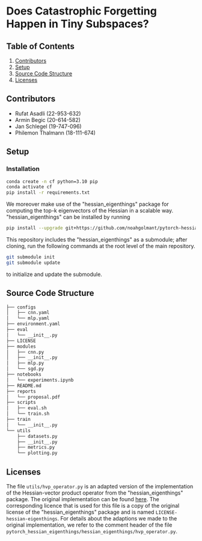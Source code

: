 # Does Catastrophic Forgetting Happen in Tiny Subspaces?

## Table of Contents
1. [Contributors](#contributors)
2. [Setup](#setup)
3. [Source Code Structure](#source-code-structure)
4. [Licenses](#licenses)

## Contributors
- Rufat Asadli (22-953-632)
- Armin Begic (20-614-582)
- Jan Schlegel (19-747-096)
- Philemon Thalmann (18-111-674)

## Setup
### Installation
```bash
conda create -n cf python=3.10 pip
conda activate cf
pip install -r requirements.txt
```

We moreover make use of the "hessian_eigenthings" package for computing the top-k eigenvectors of the Hessian in a scalable way. "hessian_eigenthings" can be installed by running
```bash
pip install --upgrade git+https://github.com/noahgolmant/pytorch-hessian-eigenthings.git@master#egg=hessian-eigenthings
```

This repository includes the "hessian_eigenthings" as a submodule; after cloning, run the following commands at the root level of the main repository. 
```bash 
git submodule init 
git submodule update
```
to initialize and update the submodule.

## Source Code Structure
```bash
├── configs
│   ├── cnn.yaml
│   └── mlp.yaml
├── environment.yaml
├── eval
│   └── __init__.py
├── LICENSE
├── modules
│   ├── cnn.py
│   ├── __init__.py
│   ├── mlp.py
│   └── sgd.py
├── notebooks
│   └── experiments.ipynb
├── README.md
├── reports
│   └── proposal.pdf
├── scripts
│   ├── eval.sh
│   └── train.sh
├── train
│   └── __init__.py
└── utils
    ├── datasets.py
    ├── __init__.py
    ├── metrics.py
    └── plotting.py
```

## Licenses
The file `utils/hvp_operator.py` is an adapted version of the implementation of the Hessian-vector product operator from the "hessian_eigenthings" package. The original implementation can be found [here](https://github.com/noahgolmant/pytorch-hessian-eigenthings/blob/master/hessian_eigenthings/hvp_operator.py). The corresponding licence that is used for this file is a copy of the original license of the "hessian_eigenthings" package and is named `LICENSE-hessian-eigenthings`. For details about the adaptions we made to the original implementation, we refer to the comment header of the file `pytorch_hessian_eigenthings/hessian_eigenthings/hvp_operator.py`.
